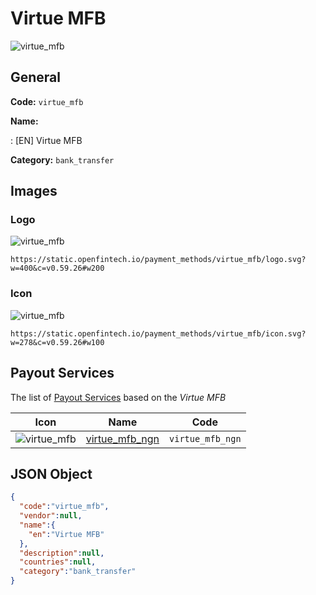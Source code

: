 
# Virtue MFB 
![virtue_mfb](https://static.openfintech.io/payment_methods/virtue_mfb/logo.svg?w=400&c=v0.59.26#w200)  

## General 
**Code:** `virtue_mfb` 
 
**Name:** 
 
:	[EN] Virtue MFB 
 
**Category:** `bank_transfer` 
 

## Images 

### Logo 
![virtue_mfb](https://static.openfintech.io/payment_methods/virtue_mfb/logo.svg?w=400&c=v0.59.26#w200)  

```
https://static.openfintech.io/payment_methods/virtue_mfb/logo.svg?w=400&c=v0.59.26#w200
```  

### Icon 
![virtue_mfb](https://static.openfintech.io/payment_methods/virtue_mfb/icon.svg?w=278&c=v0.59.26#w100)  

```
https://static.openfintech.io/payment_methods/virtue_mfb/icon.svg?w=278&c=v0.59.26#w100
```  

## Payout Services 
 
The list of [Payout Services](/payout-services/) based on the _Virtue MFB_ 

|Icon|Name|Code| 
|:---:|:---:|:---:| 
|![virtue_mfb](https://static.openfintech.io/payout_methods/virtue_mfb/icon.svg?w=278&c=v0.59.26#w40) |[virtue_mfb_ngn](/payout-services/virtue_mfb_ngn/)|`virtue_mfb_ngn`| 
 

## JSON Object 

```json
{
  "code":"virtue_mfb",
  "vendor":null,
  "name":{
    "en":"Virtue MFB"
  },
  "description":null,
  "countries":null,
  "category":"bank_transfer"
}
```  
